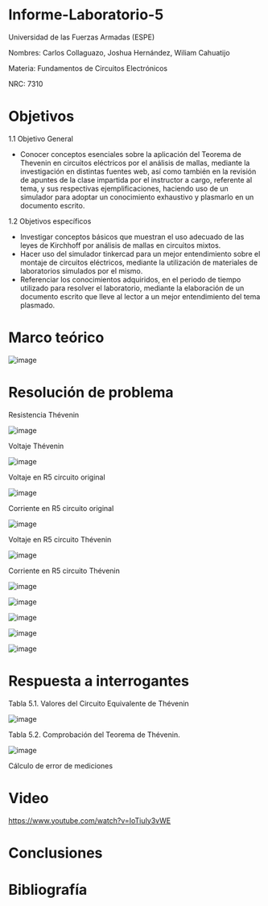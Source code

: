 # Informe-Laboratorio-5

Universidad de las Fuerzas Armadas (ESPE)

Nombres: Carlos Collaguazo, Joshua Hernández, Wiliam Cahuatijo

Materia: Fundamentos de Circuitos Electrónicos

NRC: 7310

# Objetivos

1.1 Objetivo General

* Conocer conceptos esenciales sobre la aplicación del Teorema de Thevenin en circuitos eléctricos por el análisis de mallas, mediante la investigación en distintas fuentes web, así como también en la revisión de apuntes de la clase impartida por el instructor a cargo, referente al tema, y sus respectivas ejemplificaciones, haciendo uso de un simulador para adoptar un conocimiento exhaustivo y plasmarlo en un documento escrito.

1.2 Objetivos específicos

* Investigar conceptos básicos que muestran el uso adecuado de las leyes de Kirchhoff por análisis de mallas en circuitos mixtos.
* Hacer uso del simulador tinkercad para un mejor entendimiento sobre el montaje de circuitos eléctricos, mediante la utilización de materiales de laboratorios simulados por el mismo.
* Referenciar los conocimientos adquiridos, en el periodo de tiempo utilizado para resolver el laboratorio, mediante la elaboración de un documento escrito que lleve al lector a un mejor entendimiento del tema plasmado.

# Marco teórico

![image](https://user-images.githubusercontent.com/105691698/178031538-d7f5d822-b3f1-4270-98b5-200267a39f05.png)


# Resolución de problema

Resistencia Thévenin

![image](https://user-images.githubusercontent.com/105715717/178013181-9e10148d-7d07-4a09-a360-2fe0d2451294.png)

Voltaje Thévenin

![image](https://user-images.githubusercontent.com/105715717/178013210-235b0d00-4101-411b-ad71-3d29169c45a7.png)

Voltaje en R5 circuito original

![image](https://user-images.githubusercontent.com/105715717/178013231-b197b033-dc03-4160-8e7d-dc5770c96b8e.png)

Corriente en R5 circuito original
 
![image](https://user-images.githubusercontent.com/105715717/178013248-a06c6761-c2fa-474d-a998-c506789748a5.png)

Voltaje en R5 circuito Thévenin

![image](https://user-images.githubusercontent.com/105715717/178013272-d16fb92a-501e-458d-a47e-ee9df619a280.png)

Corriente en R5 circuito Thévenin

![image](https://user-images.githubusercontent.com/105715717/178013290-f73853f0-f0ab-4327-9dd6-a3f430bfbcda.png)

![image](https://user-images.githubusercontent.com/105675868/178011310-00c5e1f6-de1b-4a3f-a9a3-59ec989fbf7a.png)

![image](https://user-images.githubusercontent.com/105675868/178011086-e1237e9e-e467-4f5d-8290-89ccaf95ebfc.png)

![image](https://user-images.githubusercontent.com/105675868/178011166-d22a2a6a-56dc-4916-afc1-bde1a211861c.png)

![image](https://user-images.githubusercontent.com/105675868/178011221-e59d2dde-c192-4eaa-86a8-0607e3d62b76.png)

# Respuesta a interrogantes

Tabla 5.1. Valores del Circuito Equivalente de Thévenin

![image](https://user-images.githubusercontent.com/105715717/178031863-0b2e7549-59c7-47ef-bb28-5e166f7d7e01.png)

Tabla 5.2. Comprobación del Teorema de Thévenin.

![image](https://user-images.githubusercontent.com/105715717/178031912-aacaa6d5-746f-4225-a6ce-2bc467a458e8.png)

Cálculo de error de mediciones

# Video

https://www.youtube.com/watch?v=IoTiuIy3vWE

# Conclusiones

# Bibliografía

